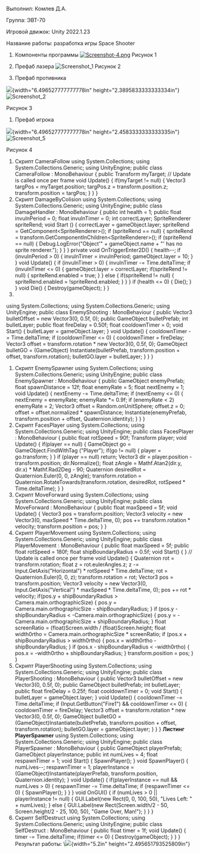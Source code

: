 Выполнил: Комлев Д.А.

Группа: ЭВТ-70

Игровой движок: Unity 2022.1.23

Название работы: разработка игры Space Shooter

1.  Компоненты программы
[![Screenshot-4.png](https://i.postimg.cc/MG6935gV/Screenshot-4.png)](https://postimg.cc/MnL0v76p)
Рисунок 1
1.  Префаб лазера
![Screenshot_1](https://user-images.githubusercontent.com/119409903/205104023-88dacf51-41d6-4c86-8ad8-c6bbee4d21b7.png)
Рисунок 2

1.  Префаб противника

![](media/image3.png){width="6.496527777777778in"
height="2.3895833333333334in"}
![Screenshot_2](https://user-images.githubusercontent.com/119409903/205106643-72364cdf-2cc1-46dd-a189-10f530d08b74.png)


Рисунок 3

1.  Префаб игрока

![](media/image4.png){width="6.496527777777778in"
height="2.4583333333333335in"}
![Screenshot_5](https://user-images.githubusercontent.com/119409903/205106808-3561d055-dd75-4a72-99ea-d77b8cb00a1f.png)


Рисунок 4

1.  Скрипт CameraFollow
using System.Collections;
using System.Collections.Generic;
using UnityEngine;
public class CameraFollow : MonoBehaviour
{
public Transform myTarget;
// Update is called once per frame
void Update()
{
if(myTarget != null)
{
Vector3 targPos = myTarget.position;
targPos.z = transform.position.z;
transform.position = targPos;
}
}
}
1.  Скрипт DamageByColision
using System.Collections;
using System.Collections.Generic;
using UnityEngine;
public class DamageHandler : MonoBehaviour
{
public int health = 1;
public float invulnPeriod = 0;
float invulnTimer = 0;
int correctLayer;
SpriteRenderer spriteRend;
void Start ()
{
correctLayer = gameObject.layer;
spriteRend = GetComponent&lt;SpriteRenderer&gt;();
if (spriteRend == null)
{
spriteRend = transform.GetComponentInChildren&lt;SpriteRenderer&gt;();
if (spriteRend == null)
{
Debug.LogError("Object'" + gameObject.name + "' has no sprite
renderer.");
}
}
}
private void OnTriggerEnter2D()
{
health--;
if (invulnPeriod &gt; 0)
{
invulnTimer = invulnPeriod;
gameObject.layer = 10;
}
}
void Update()
{
if (invulnTimer &gt; 0)
{
invulnTimer -= Time.deltaTime;
if (invulnTimer &lt;= 0)
{
gameObject.layer = correctLayer;
if(spriteRend != null)
{
spriteRend.enabled = true;
}
}
else
{
if(spriteRend != null)
{
spriteRend.enabled = !spriteRend.enabled;
}
}
}
if (health &lt;= 0)
{
Die();
}
}
void Die()
{
Destroy(gameObject);
}
}
1.
using System.Collections;
using System.Collections.Generic;
using UnityEngine;
public class EnemyShooting : MonoBehaviour
{
public Vector3 bulletOffset = new Vector3(0, 0.5f, 0);
public GameObject bulletPrefab;
int bulletLayer;
public float fireDelay = 0.50f;
float cooldownTimer = 0;
void Start()
{
bulletLayer = gameObject.layer;
}
void Update()
{
cooldownTimer -= Time.deltaTime;
if (cooldownTimer &lt;= 0)
{
cooldownTimer = fireDelay;
Vector3 offset = transform.rotation \* new Vector3(0, 0.5f, 0);
GameObject bulletGO = (GameObject) Instantiate(bulletPrefab,
transform.position + offset, transform.rotation);
bulletGO.layer = bulletLayer;
}
}
}
1.  Скрипт EnemySpawner
using System.Collections;
using System.Collections.Generic;
using UnityEngine;
public class EnemySpawner : MonoBehaviour
{
public GameObject enemyPrefab;
float spawnDistance = 12f;
float enemyRate = 5;
float nextEnemy = 1;
void Update()
{
nextEnemy -= Time.deltaTime;
if (nextEnemy &lt;= 0)
{
nextEnemy = enemyRate;
enemyRate \*= 0.9f;
if (enemyRate &lt; 2)
enemyRate = 2;
Vector3 offset = Random.onUnitSphere;
offset.z = 0;
offset = offset.normalized \* spawnDistance;
Instantiate(enemyPrefab, transform.position + offset,
Quaternion.identity);
}
}
}
1.  Скрипт FacesPlayer
using System.Collections;
using System.Collections.Generic;
using UnityEngine;
public class FacesPlayer : MonoBehaviour
{
public float rotSpeed = 90f;
Transform player;
void Update()
{
if(player == null)
{
GameObject go = GameObject.FindWithTag ("Player");
if(go != null)
{
player = go.transform;
}
}
if (player == null)
return;
Vector3 dir = player.position - transform.position;
dir.Normalize();
float zAngle = Mathf.Atan2(dir.y, dir.x) \* Mathf.Rad2Deg - 90;
Quaternion desiredRot = Quaternion.Euler(0, 0, zAngle);
transform.rotation = Quaternion.RotateTowards(transform.rotation,
desiredRot, rotSpeed \* Time.deltaTime);
}
}
1.  Скрипт MoveForward
using System.Collections;
using System.Collections.Generic;
using UnityEngine;
public class MoveForward : MonoBehaviour
{
public float maxSpeed = 5f;
void Update()
{
Vector3 pos = transform.position;
Vector3 velocity = new Vector3(0, maxSpeed \* Time.deltaTime, 0);
pos += transform.rotation \* velocity;
transform.position = pos;
}
}
1.  Скрипт PlayerMovement
using System.Collections;
using System.Collections.Generic;
using UnityEngine;
public class PlayerMovement : MonoBehaviour
{
public float maxSpeed = 5f;
public float rotSpeed = 180f;
float shipBoundaryRadius = 0.5f;
void Start()
{
}
// Update is called once per frame
void Update()
{
Quaternion rot = transform.rotation;
float z = rot.eulerAngles.z;
z -= Input.GetAxis("Horizontal") \* rotSpeed \* Time.deltaTime;
rot = Quaternion.Euler(0, 0, z);
transform.rotation = rot;
Vector3 pos = transform.position;
Vector3 velocity = new Vector3(0, Input.GetAxis("Vertical") \* maxSpeed
\* Time.deltaTime, 0);
pos += rot \* velocity;
if(pos.y + shipBoundaryRadius &gt; Camera.main.orthographicSize)
{
pos.y = Camera.main.orthographicSize - shipBoundaryRadius;
}
if (pos.y - shipBoundaryRadius &lt; -Camera.main.orthographicSize)
{
pos.y = -Camera.main.orthographicSize + shipBoundaryRadius;
}
float screenRatio = (float)Screen.width / (float)Screen.height;
float width0rtho = Camera.main.orthographicSize \* screenRatio;
if (pos.x + shipBoundaryRadius &gt; width0rtho)
{
pos.x = width0rtho - shipBoundaryRadius;
}
if (pos.x - shipBoundaryRadius &lt; -width0rtho)
{
pos.x = -width0rtho + shipBoundaryRadius;
}
transform.position = pos;
}
}
1.  Скрипт PlayerShooting
using System.Collections;
using System.Collections.Generic;
using UnityEngine;
public class PlayerShooting : MonoBehaviour
{
public Vector3 bulletOffset = new Vector3(0, 0.5f, 0);
public GameObject bulletPrefab;
int bulletLayer;
public float fireDelay = 0.25f;
float cooldownTimer = 0;
void Start()
{
bulletLayer = gameObject.layer;
}
void Update()
{
cooldownTimer -= Time.deltaTime;
if (Input.GetButton("Fire1") && cooldownTimer &lt;= 0)
{
cooldownTimer = fireDelay;
Vector3 offset = transform.rotation \* new Vector3(0, 0.5f, 0);
GameObject bulletGO = (GameObject)Instantiate(bulletPrefab,
transform.position + offset, transform.rotation);
bulletGO.layer = gameObject.layer;
}
}
}
**Листинг PlayerSpawner**
using System.Collections;
using System.Collections.Generic;
using UnityEngine;
public class PlayerSpawner : MonoBehaviour
{
public GameObject playerPrefab;
GameObject playerInstance;
public int numLives = 4;
float respawnTimer = 1;
void Start()
{
SpawnPlayer();
}
void SpawnPlayer()
{
numLives--;
respawnTimer = 1;
playerInstance = (GameObject)Instantiate(playerPrefab,
transform.position, Quaternion.identity);
}
void Update()
{
if(playerInstance == null && numLives &gt; 0)
{
respawnTimer -= Time.deltaTime;
if (respawnTimer &lt;= 0)
{
SpawnPlayer();
}
}
}
void OnGUI()
{
if (numLives &gt; 0 || playerInstance != null)
{
GUI.Label(new Rect(0, 0, 100, 50), "Lives Left: " + numLives);
}
else
{
GUI.Label(new Rect(Screen.width/2 - 50, Screen.height/2 - 25, 100, 50),
"Game Over, Man!");
}
}
}
1.  Скрипт SelfDestruct
using System.Collections;
using System.Collections.Generic;
using UnityEngine;
public class SelfDestruct : MonoBehaviour
{
public float timer = 1f;
void Update()
{
timer -= Time.deltaTime;
if(timer &lt;= 0)
{
Destroy(gameObject);
}
}
}
Результат работы:
\\![](media/image5.png){width="5.2in" height="2.495651793525809in"}
